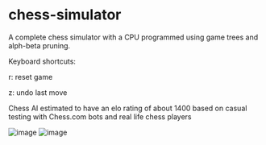 # chess-simulator
A complete chess simulator with a CPU programmed using game trees and alph-beta pruning. 

Keyboard shortcuts:

  r: reset game

  z: undo last move


Chess AI estimated to have an elo rating of about 1400 based on casual testing with Chess.com bots and real life chess players

![image](https://github.com/kevinshi-git/chess-simulator/assets/76260759/2849fa65-e1af-4ac3-b10d-22ef198bd398)
![image](https://github.com/kevinshi-git/chess-simulator/assets/76260759/93fe8b29-583b-4f8a-a907-391a2aefa68f)

